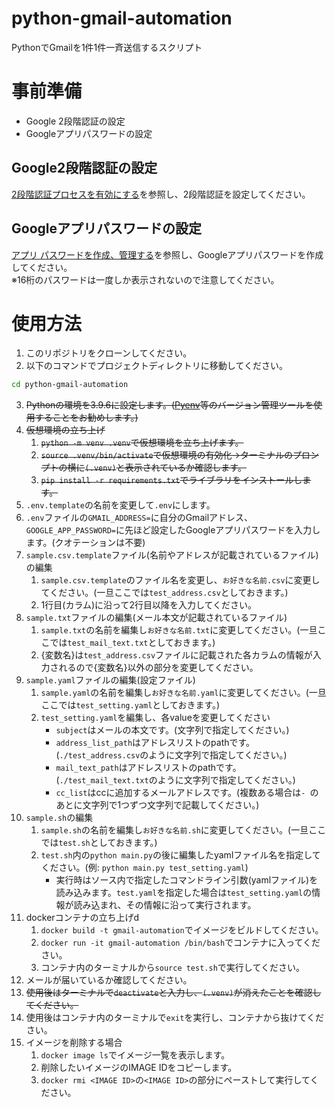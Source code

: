 # python-gmail-automation
PythonでGmailを1件1件一斉送信するスクリプト

# 事前準備
- Google 2段階認証の設定
- Googleアプリパスワードの設定

## Google2段階認証の設定
[2段階認証プロセスを有効にする](https://support.google.com/accounts/answer/185839?hl=ja&co=GENIE.Platform%3DDesktop&oco=0)を参照し、2段階認証を設定してください。

## Googleアプリパスワードの設定
[アプリ パスワードを作成、管理する](https://myaccount.google.com/apppasswords)を参照し、Googleアプリパスワードを作成してください。<br>
※16桁のパスワードは一度しか表示されないので注意してください。

# 使用方法
1. このリポジトリをクローンしてください。
2. 以下のコマンドでプロジェクトディレクトリに移動してください。
```bash
cd python-gmail-automation
```
3. ~~Pythonの環境を3.9.6に設定します。([Pyenv](https://github.com/pyenv/pyenv)等のバージョン管理ツールを使用することをお勧めします。)~~
4. ~~仮想環境の立ち上げ~~
   1. ~~```python -m venv .venv```で仮想環境を立ち上げます。~~
   2. ~~```source .venv/bin/activate```で仮想環境の有効化→ターミナルのプロンプトの横に`(.venv)`と表示されているか確認します。~~
   3. ~~```pip install -r requirements.txt```でライブラリをインストールします。~~
5. `.env.template`の名前を変更して`.env`にします。
6. `.env`ファイルの`GMAIL_ADDRESS=`に自分のGmailアドレス、`GOOGLE_APP_PASSWORD=`に先ほど設定したGoogleアプリパスワードを入力します。(クオテーションは不要)
7. `sample.csv.template`ファイル(名前やアドレスが記載されているファイル)の編集
   1. `sample.csv.template`のファイル名を変更し、`お好きな名前.csv`に変更してください。(一旦ここでは`test_address.csv`としておきます。)
   2. 1行目(カラム)に沿って2行目以降を入力してください。
8.  `sample.txt`ファイルの編集(メール本文が記載されているファイル)
    1. `sample.txt`の名前を編集し`お好きな名前.txt`に変更してください。(一旦ここでは`test_mail_text.txt`としておきます。)
    2. {変数名}は`test_address.csv`ファイルに記載された各カラムの情報が入力されるので{変数名}以外の部分を変更してください。
9.  `sample.yaml`ファイルの編集(設定ファイル)
    1.  `sample.yaml`の名前を編集し`お好きな名前.yaml`に変更してください。(一旦ここでは`test_setting.yaml`としておきます。)
    2.  `test_setting.yaml`を編集し、各valueを変更してください
        - `subject`はメールの本文です。(文字列で指定してください。)
        - `address_list_path`はアドレスリストのpathです。(`./test_address.csv`のように文字列で指定してください。)
        - `mail_text_path`はアドレスリストのpathです。(`./test_mail_text.txt`のように文字列で指定してください。)
        - `cc_list`はccに追加するメールアドレスです。(複数ある場合は`- `のあとに文字列で1つずつ文字列で記載してください。)
10. `sample.sh`の編集
    1.  `sample.sh`の名前を編集し`お好きな名前.sh`に変更してください。(一旦ここでは`test.sh`としておきます。)
    2.  `test.sh`内の`python main.py`の後に編集したyamlファイル名を指定してください。(例: `python main.py test_setting.yaml`)
        - 実行時はソース内で指定したコマンドライン引数(yamlファイル)を読み込みます。`test.yaml`を指定した場合は`test_setting.yaml`の情報が読み込まれ、その情報に沿って実行されます。
11. dockerコンテナの立ち上げd
    1.  `docker build -t gmail-automation`でイメージをビルドしてください。
    2.  `docker run -it gmail-automation /bin/bash`でコンテナに入ってください。
    3.  コンテナ内のターミナルから```source test.sh```で実行してください。
12. メールが届いているか確認してください。
13. ~~使用後はターミナルで`deactivate`と入力し、`(.venv)`が消えたことを確認してください。~~
14. 使用後はコンテナ内のターミナルで`exit`を実行し、コンテナから抜けてください。
15. イメージを削除する場合
    1.  `docker image ls`でイメージ一覧を表示します。
    2.  削除したいイメージのIMAGE IDをコピーします。
    3.  `docker rmi <IMAGE ID>`の`<IMAGE ID>`の部分にペーストして実行してください。
